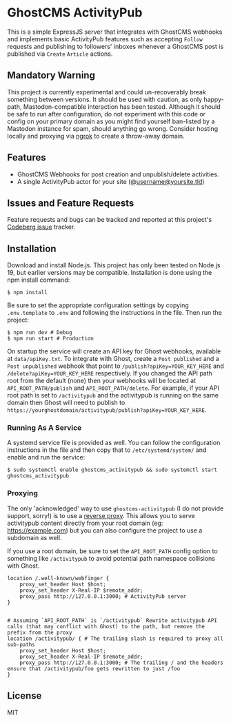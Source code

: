 # GhostCMS ActivityPub
This is a simple ExpressJS server that integrates with GhostCMS webhooks and implements basic ActivityPub features such as accepting `Follow` requests and publishing to followers' inboxes whenever a GhostCMS post is published via `Create` `Article` actions.

## Mandatory Warning
This project is currently experimental and could un-recoverably break something between versions. It should be used with caution, as only happy-path, Mastodon-compatible interaction has been tested. Although it should be safe to run after configuration, do not experiment with this code or config on your primary domain as you might find yourself ban-listed by a Mastodon instance for spam, should anything go wrong. Consider hosting locally and proxying via [ngrok](https://ngrok.com) to create a throw-away domain.

## Features
* GhostCMS Webhooks for post creation and unpublish/delete activities.
* A single ActivityPub actor for your site (@username@yoursite.tld)

## Issues and Feature Requests
Feature requests and bugs can be tracked and reported at this project's [Codeberg issue](https://codeberg.org/quigs/ghostcms-activitypub/issues) tracker.

## Installation
Download and install Node.js. This project has only been tested on Node.js 19, but earlier versions may be compatible.
Installation is done using the npm install command:

```
$ npm install
```

Be sure to set the appropriate configuration settings by copying `.env.template` to `.env` and following the instructions in the file. Then run the project:
```
$ npm run dev # Debug
$ npm run start # Production
```

On startup the service will create an API key for Ghost webhooks, available at `data/apiKey.txt`. To integrate with Ghost, create a `Post published` and a `Post unpublished` webhook that point to `/publish?apiKey=YOUR_KEY_HERE` and `/delete?apiKey=YOUR_KEY_HERE` respectively. If you changed the API path root from the default (none) then your webhooks will be located at `API_ROOT_PATH/publish` and `API_ROOT_PATH/delete`. For example, if your API root path is set to `/activitypub` and the activitypub is running on the same domain then Ghost will need to publish to `https://yourghostdomain/activitypub/publish?apiKey=YOUR_KEY_HERE`.

### Running As A Service
A systemd service file is provided as well. You can follow the configuration instructions in the file and then copy that to `/etc/systemd/system/` and enable and run the service:

```
$ sudo systemctl enable ghostcms_activitypub && sudo systemctl start ghostcms_activitypub
```

### Proxying
The only 'acknowledged' way to use `ghostcms-activitypub` (I do not provide support, sorry!) is to use a [reverse proxy](https://docs.nginx.com/nginx/admin-guide/web-server/reverse-proxy/). This allows you to serve activitypub content directly from your root domain (eg: https://example.com) but you can also configure the project to use a subdomain as well.

If you use a root domain, be sure to set the `API_ROOT_PATH` config option to something like `/activitypub` to avoid potential path namespace collisions with Ghost.

```
location /.well-known/webfinger {
    proxy_set_header Host $host;
    proxy_set_header X-Real-IP $remote_addr;
    proxy_pass http://127.0.0.1:3000; # ActivityPub server
}


# Assuming `API_ROOT_PATH` is `/activitypub` Rewrite activitypub API calls (that may conflict with Ghost) to the path, but remove the prefix from the proxy
location /activitypub/ { # The trailing slash is required to proxy all sub-paths
    proxy_set_header Host $host;
    proxy_set_header X-Real-IP $remote_addr;
    proxy_pass http://127.0.0.1:3000; # The trailing / and the headers ensure that /activitypub/foo gets rewritten to just /foo
}
```

## License
MIT